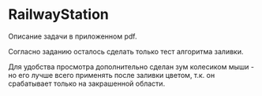 # RailwayStation
Описание задачи в приложенном pdf.

Согласно заданию осталось сделать только тест алгоритма заливки. 

Для удобства просмотра дополнительно сделан зум колесиком мыши - 
но его лучше всего применять после заливки цветом, т.к. он срабатывает только на закрашенной области.
